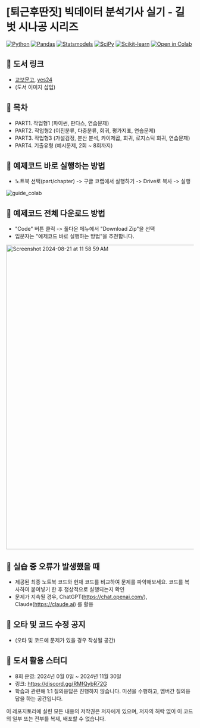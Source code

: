 # [퇴근후딴짓] 빅데이터 분석기사 실기 - 길벗 시나공 시리즈
 
[![Python](https://img.shields.io/badge/Python-3.10.12-blue)]()
[![Pandas](https://img.shields.io/badge/Pandas-2.0.3-orange)]()
[![Statsmodels](https://img.shields.io/badge/Statsmodels-0.14.1-green)]()
[![SciPy](https://img.shields.io/badge/SciPy-1.11.4-blue)]()
[![Scikit-learn](https://img.shields.io/badge/Scikit_learn-1.2.2-black)]()
[![Open in Colab](https://colab.research.google.com/assets/colab-badge.svg)](https://colab.research.google.com/)


## 🌱 도서 링크
- [교보문고](), [yes24]()
- (도서 이미지 삽입)


## 🌱 목차
- PART1. 작업형1 (파이썬, 판다스, 연습문제)
- PART2. 작업형2 (이진분류, 다중분류, 회귀, 평가지표, 연습문제)
- PART3. 작업형3 (가설검정, 분산 분석, 카이제곱, 회귀, 로지스틱 회귀, 연습문제)
- PART4. 기출유형 (예시문제, 2회 ~ 8회까지)


## 🌱 예제코드 바로 실행하는 방법
- 노트북 선택(part/chapter) -> 구글 코랩에서 실행하기 -> Drive로 복사 -> 실행
  
![guide_colab](https://github.com/user-attachments/assets/840d2a4f-a725-4320-9c84-c76d37f910d7)

## 🌱 예제코드 전체 다운로드 방법
- "Code" 버튼 클릭 -> 풀다운 메뉴에서 "Download Zip"을 선택
- 입문자는 "예제코드 바로 실행하는 방법"을 추천합니다. 
<img width="819" alt="Screenshot 2024-08-21 at 11 58 59 AM" src="https://github.com/user-attachments/assets/4ade48e7-9071-4849-9ea1-5828de49e554">


## 🌱 실습 중 오류가 발생했을 때
- 제공된 최종 노트북 코드와 현재 코드를 비교하여 문제를 파악해보세요. 코드를 복사하여 붙여넣기 한 후 정상적으로 실행되는지 확인
- 문제가 지속될 경우, ChatGPT(https://chat.openai.com/), Claude(https://claude.ai) 를 활용


## 🌱 오타 및 코드 수정 공지
- (오타 및 코드에 문제가 있을 경우 작성될 공간)


## 🌱 도서 활용 스터디
- 8회 운영: 2024년 0월 0일 ~ 2024년 11월 30일
- 링크: https://discord.gg/RMfQybR72G
- 학습과 관련해 1:1 질의응답은 진행하지 않습니다. 미션을 수행하고, 멤버간 질의응답을 하는 공간입니다. 


이 레포지토리에 실린 모든 내용의 저작권은 저자에게 있으며, 저자의 허락 없이 이 코드의 일부 또는 전부를 복제, 배포할 수 없습니다.

